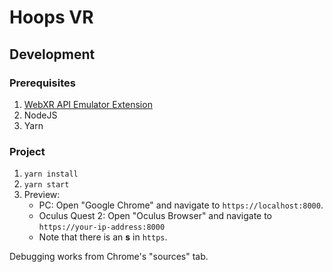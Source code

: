 # Hoops VR

## Development

### Prerequisites

1. [WebXR API Emulator Extension](https://chrome.google.com/webstore/detail/webxr-api-emulator/mjddjgeghkdijejnciaefnkjmkafnnje)
2. NodeJS
3. Yarn



### Project

1. `yarn install`
2. `yarn start`
3. Preview:
   - PC: Open "Google Chrome" and navigate to `https://localhost:8000`.
   - Oculus Quest 2: Open "Oculus Browser" and navigate to `https://your-ip-address:8000` 
   - Note that there is an **s** in `https`.

Debugging works from Chrome's "sources" tab.